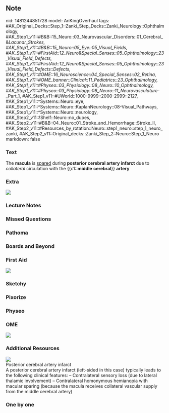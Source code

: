 ## Note
nid: 1481244851728
model: AnKingOverhaul
tags: #AK_Original_Decks::Step_1::Zanki_Step_Decks::Zanki_Neurology::Ophthalmology, #AK_Step1_v11::#B&B::15_Neuro::03_Neurovascular_Disorders::01_Cerebral_&_Lacunar_Strokes, #AK_Step1_v11::#B&B::15_Neuro::05_Eye::05_Visual_Fields, #AK_Step1_v11::#FirstAid::12_Neuro_&_Special_Senses::05_Ophthalmology::23_Visual_Field_Defects, #AK_Step1_v11::#FirstAid::12_Neuro_&_Special_Senses::05_Ophthalmology::23_Visual_Field_Defects::Defects, #AK_Step1_v11::#OME::16_Neuroscience::04_Special_Senses::02_Retina, #AK_Step1_v11::#OME_banner::Clinical::11_Pediatrics::23_Ophthalmology, #AK_Step1_v11::#Physeo::03_Physiology::08_Neuro::10_Ophthalmology, #AK_Step1_v11::#Physeo::03_Physiology::08_Neuro::11_Neurovasculature_-_Part_1, #AK_Step1_v11::#UWorld::1000-9999::2000-2999::2127, #AK_Step1_v11::^Systems::Neuro::eye, #AK_Step1_v11::^Systems::Neuro::KaplanNeurology::08-Visual_Pathways, #AK_Step1_v11::^Systems::Neuro::neurology, #AK_Step2_v11::!Shelf::Neuro::no_dupes, #AK_Step2_v11::#B&B::04_Neuro::01_Stroke_and_Hemorrhage::Stroke_II, #AK_Step2_v11::#Resources_by_rotation::Neuro::step1_neuro::step_1_neuro_zanki, #AK_Step2_v11::Original_decks::Zanki_Step_2::Neuro::Step_1_Neuro
markdown: false

### Text
<div>
  The <b>macula</b> is <u>spared</u> during <b>posterior cerebral
  artery infarct</b> due to <i>collateral</i> circulation with the
  {{c1::<b>middle</b> <b>cerebral</b>}} <b>artery</b>
</div>

### Extra
<img src="paste-225369818923096.jpg">

### Lecture Notes


### Missed Questions


### Pathoma


### Boards and Beyond


### First Aid
<img src="tmpWb3LyU.png">

### Sketchy


### Pixorize


### Physeo


### OME
<div class="ome-widget">
  <a href=
  "https://onlinemeded.org/spa/pediatrics/ophthalmology/acquire?ref=anki">
  <img src="_OME_AnkiFlashcards_Lesson_5.png"></a>
</div>

### Additional Resources
<img src="big_54ec7c0e8978e.jpg" class="resizer">
<div>
  <div>
    <div>
      Posterior cerebral artery infarct
    </div>
  </div>
  <div>
    <div>
      <div>
        A posterior cerebral artery infarct (left-sided in this
        case) typically leads to the following clinical features: –
        Contralateral sensory loss (due to lateral thalamic
        involvement) – Contralateral homonymous hemianopia with
        macular sparing (because the macula receives collateral
        vascular supply from the middle cerebral artery)
      </div>
    </div>
  </div>
</div>

### One by one

